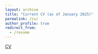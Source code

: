 ```yaml
---
layout: archive
title: "Current CV (as of January 2025)"
permalink: /cv/
author_profile: true
redirect_from:
  - /resume
---
```


[CV](http://amromero92.github.io/files/cv_amr_jan25.pdf)
